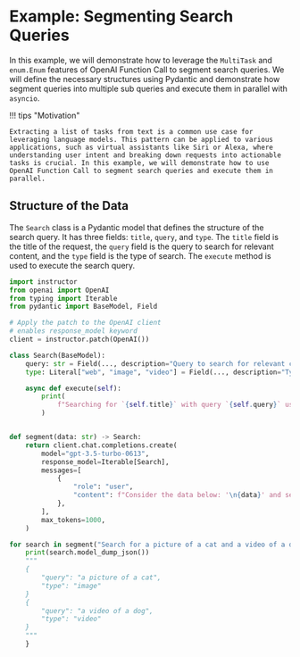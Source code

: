 # Example: Segmenting Search Queries

In this example, we will demonstrate how to leverage the `MultiTask` and `enum.Enum` features of OpenAI Function Call to segment search queries. We will define the necessary structures using Pydantic and demonstrate how segment queries into multiple sub queries and execute them in parallel with `asyncio`.

!!! tips "Motivation"

    Extracting a list of tasks from text is a common use case for leveraging language models. This pattern can be applied to various applications, such as virtual assistants like Siri or Alexa, where understanding user intent and breaking down requests into actionable tasks is crucial. In this example, we will demonstrate how to use OpenAI Function Call to segment search queries and execute them in parallel.

## Structure of the Data

The `Search` class is a Pydantic model that defines the structure of the search query. It has three fields: `title`, `query`, and `type`. The `title` field is the title of the request, the `query` field is the query to search for relevant content, and the `type` field is the type of search. The `execute` method is used to execute the search query.

```python
import instructor
from openai import OpenAI
from typing import Iterable
from pydantic import BaseModel, Field

# Apply the patch to the OpenAI client
# enables response_model keyword
client = instructor.patch(OpenAI())

class Search(BaseModel):
    query: str = Field(..., description="Query to search for relevant content")
    type: Literal["web", "image", "video"] = Field(..., description="Type of search")

    async def execute(self):
        print(
            f"Searching for `{self.title}` with query `{self.query}` using `{self.type}`"
        )


def segment(data: str) -> Search:
    return client.chat.completions.create(
        model="gpt-3.5-turbo-0613",
        response_model=Iterable[Search],
        messages=[
            {
                "role": "user",
                "content": f"Consider the data below: '\n{data}' and segment it into multiple search queries",
            },
        ],
        max_tokens=1000,
    )

for search in segment("Search for a picture of a cat and a video of a dog"):
    print(search.model_dump_json())
    """
    {
        "query": "a picture of a cat",
        "type": "image"
    }
    {
        "query": "a video of a dog",
        "type": "video"
    }
    """
    }
```
